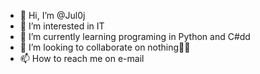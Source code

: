 - 👋 Hi, I’m @Jul0j
- 👀 I’m interested in IT
- 🌱 I’m currently learning programing in Python and C#dd
- 💞️ I’m looking to collaborate on nothing🤷‍♂️
- 📫 How to reach me on e-mail 

<!---
Jul0j/Jul0j is a ✨ special ✨ repository because its `README.md` (this file) appears on your GitHub profile.
You can click the Preview link to take a look at your changes.
--->
